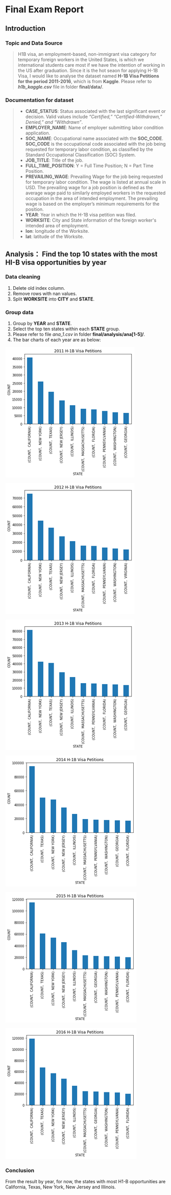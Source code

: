 # Final Exam Report
## Introduction
### Topic and Data Source
> H1B visa, an employment-based, non-immigrant visa category for temporary foreign workers in the United States, is which we international students care most if we have the intention of working in the US after graduation. Since it is the hot seaon for applying H-1B Visa, I would like to analyse the dataset named **H-1B Visa Petitions for the period 2011-2016**, which is from **Kaggle**. Please refer to **_h1b_kaggle.csv_** file in folder **final/data/**.

### Documentation for dataset
> * **CASE_STATUS**: Status associated with the last significant event or decision. Valid values include _“Certified,” “Certified-Withdrawn,” Denied,” and “Withdrawn”_.
> * **EMPLOYER_NAME**: Name of employer submitting labor condition application.
> * **SOC_NAME**: Occupational name associated with the **SOC_CODE**. **SOC_CODE** is the occupational code associated with the job being requested for temporary labor condition, as classified by the Standard Occupational Classification (SOC) System.
> * **JOB_TITLE**: Title of the job.
> * **FULL_TIME_POSITION**: Y = Full Time Position; N = Part Time Position.
> * **PREVAILING_WAGE**: Prevailing Wage for the job being requested for temporary labor condition. The wage is listed at annual scale in USD. The prevailing wage for a job position is defined as the average wage paid to similarly employed workers in the requested occupation in the area of intended employment. The prevailing wage is based on the employer’s minimum requirements for the position.
> * **YEAR**: Year in which the H-1B visa petition was filed.
> * **WORKSITE**: City and State information of the foreign worker's intended area of employment.
> * **lon**: longitude of the Worksite.
> * **lat**: latitude of the Worksite.

## Analysis： Find the top 10 states with the most HI-B visa opportunities by year
### Data cleaning
1. Delete old index column.
2. Remove rows with nan values.
3. Split **WORKSITE** into **CITY** and **STATE**.

### Group data 
1. Group by **YEAR** and **STATE**.
2. Select the top ten states within each **STATE** group.
3. Please refer to file _ana\_1.csv_ in folder **final/analysis/ana[1-5]/**.
4. The bar charts of each year are as below:

 !['data2011'](/final/analysis/ana_[1-5]/ana_1_2011.png)
 
 !['data2012'](/final/analysis/ana_[1-5]/ana_1_2012.png)
 
 !['data2013'](/final/analysis/ana_[1-5]/ana_1_2013.png)
 
 !['data2014'](/final/analysis/ana_[1-5]/ana_1_2014.png)
 
 !['data2015'](/final/analysis/ana_[1-5]/ana_1_2015.png)
 
 !['data2016'](/final/analysis/ana_[1-5]/ana_1_2016.png)
 
### Conclusion
From the result by year, for now, the states with most H1-B opportunities are California, Texas, New York, New Jersey and Illinois.
